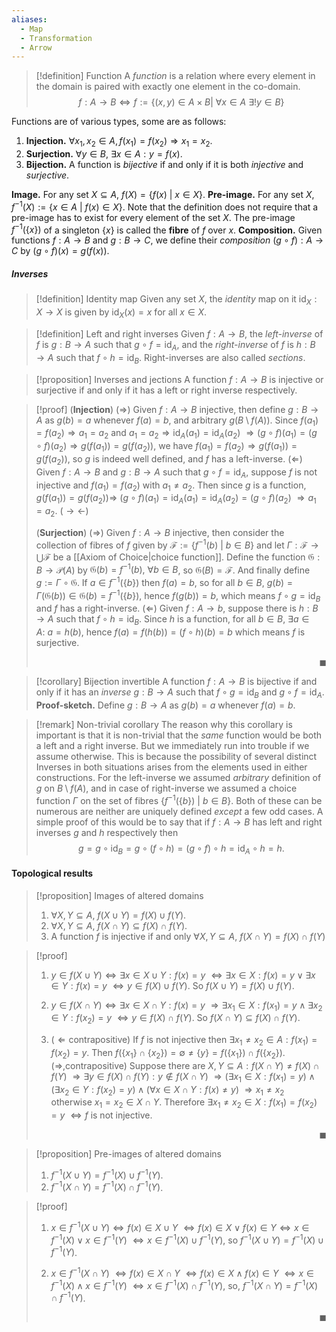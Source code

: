 ```yaml
---
aliases:
  - Map
  - Transformation
  - Arrow
---
```

>[!definition] Function
> A *function* is a relation where every element in the domain is paired with exactly one element in the co-domain.
> $$f:A\to B \Leftrightarrow f:=\{(x,y)\in A \times B | \ \forall x \in A \ \exists!y\in B \}$$

Functions are of various types, some are as follows:
1. **Injection.** $\forall x_1,x_2 \in A, f(x_1)=f(x_2) \Rightarrow x_1=x_2$.
2. **Surjection.** $\forall y \in B,\ \exists x \in A : y=f(x)$.
3. **Bijection.** A function is *bijective* if and only if it is both *injective* and *surjective*.

**Image.** For any set $X\subseteq A$, $f(X)=\{f(x)\ |\ x\in X\}$.
**Pre-image.** For any set $X$, $f^{-1}(X):=\{x\in A\ | \ f(x)\in X\}$.
Note that the definition does not require that a pre-image has to exist for every element of the set $X$. The pre-image $f^{-1}(\{x\})$ of a singleton $\{x\}$ is called the **fibre** of $f$ over $x$.
**Composition.** Given functions $f:A\to B$ and $g:B\to C$, we define their *composition* $(g\circ f):A\to C$ by $(g\circ f)(x)=g(f(x))$.

##### Inverses
>[!definition] Identity map 
>Given any set $X$, the *identity* map on it $\mathrm{id}_X:X\to X$ is given by $\mathrm{id}_X(x)=x$ for all $x\in X$.

>[!definition] Left and right inverses 
>Given $f:A\to B$, the *left-inverse* of $f$ is $g:B\to A$ such that $g\circ f=\mathrm{id}_A$, and the *right-inverse* of $f$ is $h:B\to A$ such that $f\circ h=\mathrm{id}_B$. Right-inverses are also called *sections*.

>[!proposition] Inverses and jections
> A function $f:A\to B$ is injective or surjective if and only if it has a left or right inverse respectively.

>[!proof] 
> (**Injection**) ($\Longrightarrow$) Given $f:A\to B$ injective, then define $g:B\to A$ as $g(b)=a$ whenever $f(a)=b$, and arbitrary $g(B\setminus f(A))$. Since $f(a_1)=f(a_2)\Rightarrow a_1=a_2$ and $a_1=a_2\Rightarrow \mathrm{id}_A(a_1)=\mathrm{id}_A(a_2)$ $\Rightarrow (g\circ f)(a_1)=(g\circ f)(a_2)\Rightarrow g(f(a_1))=g(f(a_2))$, we have $f(a_1)=f(a_2)\Rightarrow g(f(a_1))=g(f(a_2))$, so $g$ is indeed well defined, and $f$ has a left-inverse.
> ($\Longleftarrow$) Given $f:A\to B$ and $g:B\to A$ such that $g\circ f =\mathrm{id}_A$, suppose $f$ is not injective and $f(a_1)=f(a_2)$ with $a_1\neq a_2$. Then since $g$ is a function, $g(f(a_1))=g(f(a_2))\Rightarrow$ $(g\circ f)(a_1)=\mathrm{id}_A(a_1)=\mathrm{id}_A(a_2)=(g\circ f)(a_2)$ $\Rightarrow a_1=a_2$. ($\rightarrow\leftarrow$)
>
>(**Surjection**) ($\Longrightarrow$) Given $f:A\to B$ injective, then consider the collection of fibres of $f$ given by $\mathcal{F}:=\{f^{-1}(b)\ |\ b\in B\}$ and let $\Gamma:\mathcal{F}\to\bigcup\mathcal{F}$ be a [[Axiom of Choice|choice function]]. Define the function $\mathfrak{G}:B\to\mathscr{P}(A)$ by $\mathfrak{G}(b)=f^{-1}(b),\ \forall b\in B$, so $\mathfrak{G}(B)=\mathcal{F}$. And finally define $g:=\Gamma\circ\mathfrak{G}$. If $a\in f^{-1}(\{b\})$ then $f(a)=b$, so for all $b\in B,\ g(b)=\Gamma(\mathfrak{G}(b))\in\mathfrak{G}(b)=f^{-1}(\{b\})$, hence $f(g(b))=b$, which means $f\circ g=\mathrm{id}_B$ and $f$ has a right-inverse.
>($\Longleftarrow$) Given $f:A\to b$, suppose there is $h:B\to A$ such that $f\circ h=\mathrm{id}_B$. Since $h$ is a function, for all $b\in B,\ \exists a\in A:\ a=h(b)$, hence $f(a)=f(h(b))=(f\circ h)(b)=b$ which means $f$ is surjective. <p align="Right">$\blacksquare$</p>

>[!corollary] Bijection invertible
> A function $f:A\to B$ is bijective if and only if it has an *inverse* $g:B\to A$ such that $f\circ g=\mathrm{id}_B$ and $g\circ f=\mathrm{id}_A$.
**Proof-sketch.** Define $g:B\to A$ as $g(b)=a$ whenever $f(a)=b$. 

>[!remark] Non-trivial corollary
> The reason why this corollary is important is that it is non-trivial that the *same* function would be both a left and a right inverse. But we immediately run into trouble if we assume otherwise. This is because the possibility of several distinct Inverses in both situations arises from the elements used in either constructions. For the left-inverse we assumed *arbitrary* definition of $g$ on $B\setminus f(A)$, and in case of right-inverse we assumed a choice function $\Gamma$ on the set of fibres $\{f^{-1}(\{b\})\ |\ b\in B\}$. Both of these can be numerous are neither are uniquely defined *except* a few odd cases. A simple proof of this would be to say that if $f:A\to B$ has left and right inverses $g$ and $h$ respectively then
> $$ g=g\circ\mathrm{id}_B=g\circ(f\circ h)=(g\circ f)\circ h=\mathrm{id}_A\circ h=h.$$




#### Topological results
>[!proposition] Images  of altered domains
>1. $\forall X,Y\subseteq A,\ f(X\cup Y)=f(X)\cup f(Y)$.
>2. $\forall X,Y\subseteq A,\ f(X\cap Y)\subseteq f(X)\cap f(Y)$.
>3. A function $f$ is injective if and only  $\forall X,Y\subseteq A,\ f(X\cap Y)=f(X)\cap f(Y)$

>[!proof] 
>1. $y \in f(X \cup Y) \Leftrightarrow \exists x \in X \cup Y : f(x) = y$ $\Leftrightarrow \exists x \in X : f(x) = y \lor \exists x \in Y : f(x) = y$ $\Leftrightarrow y \in f(X) \cup f(Y)$. So $f(X \cup Y) = f(X) \cup f(Y)$.
>   
>2. $y \in f(X \cap Y) \Leftrightarrow \exists x \in X \cap Y : f(x) = y$ $\Rightarrow \exists x_1 \in X : f(x_1) = y \land \exists x_2 \in Y : f(x_2) = y$ $\Leftrightarrow y \in f(X) \cap f(Y)$. So $f(X \cap Y) \subseteq f(X) \cap f(Y)$.
>   
>3. $(\Leftarrow \text{contrapositive})$ If $f$  is not injective then $\exists x_1 \ne x_2 \in A : f(x_1) = f(x_2) = y.$  Then $f(\{x_1\} \cap \{x_2\}) = \emptyset \ne \{y\} = f(\{x_1\}) \cap f(\{x_2\}).$ 
>$(\Rightarrow, \text{contrapositive})$ Suppose there are $X,Y \subseteq A : f(X \cap Y) \ne f(X) \cap f(Y)$ $\Rightarrow \exists y \in f(X) \cap f(Y) : y \notin f(X \cap Y)$ $\Rightarrow (\exists x_1 \in X : f(x_1) = y) \land (\exists x_2 \in Y : f(x_2) = y) \land (\forall x \in X \cap Y : f(x) \ne y)$ $\Rightarrow x_1 \ne x_2$ otherwise $x_1 = x_2 \in X \cap Y$. Therefore $\exists x_1 \ne x_2 \in X : f(x_1) = f(x_2) = y$ $\Leftrightarrow f$ is not injective. <p align="Right">$\blacksquare$</p>

>[!proposition] Pre-images of altered domains
>1. $f^{-1}(X\cup Y)=f^{-1}(X)\cup f^{-1}(Y)$.
>2. $f^{-1}(X\cap Y)=f^{-1}(X)\cap f^{-1}(Y)$.

>[!proof] 
>1. $x \in f^{-1}(X \cup Y) \Leftrightarrow f(x) \in X \cup Y$ $\Leftrightarrow f(x) \in X \lor f(x) \in Y \Leftrightarrow x \in f^{-1}(X) \lor x \in f^{-1}(Y)$ $\Leftrightarrow x \in f^{-1}(X)\cup f^{-1}(Y),$ $\text{so}\ f^{-1}(X\cup Y)=f^{-1}(X)\cup f^{-1}(Y)$. 
>   
>2. $x \in f^{-1}(X \cap Y)$ $\Leftrightarrow f(x) \in X \cap Y$ $\Leftrightarrow f(x) \in X \land f(x) \in Y$ $\Leftrightarrow x \in f^{-1}(X) \land x \in f^{-1}(Y)$ $\Leftrightarrow x \in f^{-1}(X) \cap f^{-1}(Y),$ $\text{so,}\ f^{-1}(X \cap Y) = f^{-1}(X) \cap f^{-1}(Y)$. <p align="Right">$\blacksquare$</p>
